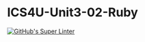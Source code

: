 # ICS4U-Unit3-02-Ruby
[![GitHub's Super Linter](https://github.com/cameron-teed/ICS4U-Unit3-02-Ruby/workflows/GitHub's%20Super%20Linter/badge.svg)](https://github.com/cameron-teed/ICS4U-Unit3-02-Ruby/actions)

